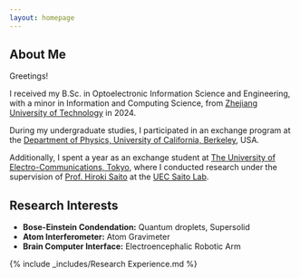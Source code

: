 ```yaml
---
layout: homepage
---
```


## About Me

Greetings!

I received my B.Sc. in Optoelectronic Information Science and Engineering, with a minor in Information and Computing Science, from [Zhejiang University of Technology](https://www.zjut.edu.cn/) in 2024.

During my undergraduate studies, I participated in an exchange program at the [Department of Physics, University of California, Berkeley](https://physics.berkeley.edu/), USA.

Additionally, I spent a year as an exchange student at [The University of Electro-Communications, Tokyo](https://www.uec.ac.jp/eng/), where I conducted research under the supervision of [Prof. Hiroki Saito](http://hs.pc.uec.ac.jp/saito/index-e.html) at the [UEC Saito Lab](http://hs.pc.uec.ac.jp/index.html).

## Research Interests

- **Bose-Einstein Condendation:** Quantum droplets, Supersolid
- **Atom Interferometer:** Atom Gravimeter
- **Brain Computer Interface:** Electroencephalic Robotic Arm

{% include _includes/Research Experience.md %}






